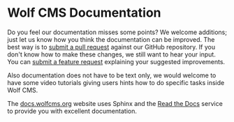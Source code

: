 Wolf CMS Documentation
======================

Do you feel our documentation misses some points? We welcome additions; just let us know how you think the documentation
can be improved. The best way is to [submit a pull request](https://github.com/wolfcms/docs.wolfcms.org/pulls) against our
GitHub repository. If you don't know how to make these changes, we still want to hear your input. You can
[submit a feature request](https://github.com/wolfcms/docs.wolfcms.org/issues) explaining your suggested improvements.

Also documentation does not have to be text only, we would welcome to have some video tutorials giving users hints how
to do specific tasks inside Wolf CMS.

The [docs.wolfcms.org](http://docs.wolfcms.org) website uses Sphinx and the [Read the Docs](http://readthedocs.org) service to provide you with excellent documentation.
